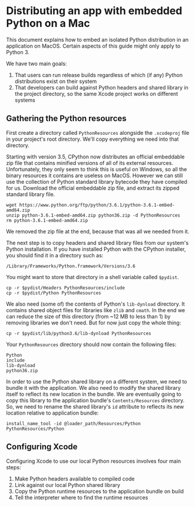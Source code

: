 # Distributing an app with embedded Python on a Mac

This document explains how to embed an isolated Python distribution in an application on MacOS. Certain aspects of this guide might only apply to Python 3.

We have two main goals:

1. That users can run release builds regardless of which (if any) Python distributions exist on their system
2. That developers can build against Python headers and shared library in the project directory, so the same Xcode project works on different systems


## Gathering the Python resources

First create a directory called `PythonResources` alongside the `.xcodeproj` file in your project's root directory. We'll copy everything we need into that directory.

Starting with version 3.5, CPython now distributes an official embeddable zip file that contains minified versions of all of its external resources. Unfortunately, they only seem to think this is useful on Windows, so all the binary resources it contains are useless on MacOS. However we can still use the collection of Python standard library bytecode they have compiled for us. Download the official embeddable zip file, and extract its zipped standard library file.

    wget https://www.python.org/ftp/python/3.6.1/python-3.6.1-embed-amd64.zip
    unzip python-3.6.1-embed-amd64.zip python36.zip -d PythonResources
    rm python-3.6.1-embed-amd64.zip

We removed the zip file at the end, because that was all we needed from it.

The next step is to copy headers and shared library files from our system's Python installation. If you have installed Python with the CPython installer, you should find it in a directory such as:

    /Library/Frameworks/Python.framework/Versions/3.6

You might want to store that directory in a shell variable called `$pydist`.

    cp -r $pydist/Headers PythonResources/include
    cp -r $pydist/Python PythonResources

We also need (some of) the contents of Python's `lib-dynload` directory. It contains shared object files for libraries like `zlib` and `cmath`. In the end we can reduce the size of this directory (from ~12 MB to less than 1) by removing libraries we don't need. But for now just copy the whole thing:

    cp -r $pydist/lib/python3.6/lib-dynload PythonResources

Your `PythonResources` directory should now contain the following files:

    Python
    include
    lib-dynload
    python36.zip

In order to use the Python shared library on a different system, we need to bundle it with the application. We also need to modify the shared library itself to reflect its new location in the bundle. We are eventually going to copy this library to the application bundle's `Contents/Resources` directory. So, we need to rename the shared library's `id` attribute to reflects its new location relative to application bundle:

    install_name_tool -id @loader_path/Resources/Python PythonResources/Python


## Configuring Xcode

Configuring Xcode to use our local Python resources involves four main steps:

1. Make Python headers available to compiled code
2. Link against our local Python shared library
3. Copy the Python runtime resources to the application bundle on build
4. Tell the interpreter where to find the runtime resources
